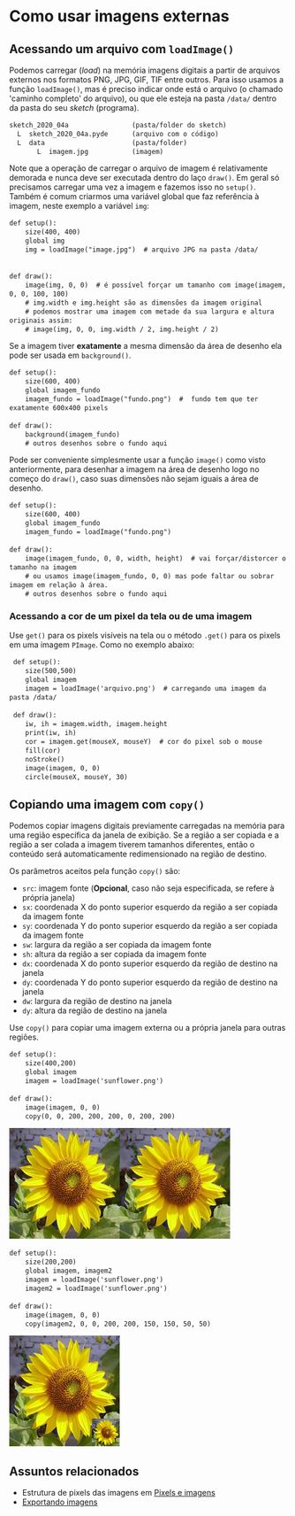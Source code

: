 # Como usar imagens externas

## Acessando um arquivo com `loadImage()`

Podemos carregar (_load_) na memória imagens digitais a partir de arquivos externos nos formatos PNG, JPG, GIF, TIF entre outros. Para isso usamos a função `loadImage()`, mas é preciso indicar onde está o arquivo (o chamado 'caminho completo' do arquivo), ou que ele esteja na pasta `/data/` dentro da pasta do seu _sketch_ (programa).

```
sketch_2020_04a                (pasta/folder do sketch)
  L  sketch_2020_04a.pyde      (arquivo com o código)
  L  data                      (pasta/folder)
       L  imagem.jpg           (imagem)
```

Note que a operação de carregar o arquivo de imagem é relativamente demorada e nunca deve ser executada dentro do laço `draw()`. Em geral só precisamos carregar uma vez a imagem e fazemos isso no `setup()`. Também é comum criarmos uma variável global que faz referência à imagem, neste exemplo a variável `img`:

```pyde
def setup():
    size(400, 400)
    global img
    img = loadImage("image.jpg")  # arquivo JPG na pasta /data/


def draw():
    image(img, 0, 0)  # é possível forçar um tamanho com image(imagem, 0, 0, 100, 100)
    # img.width e img.height são as dimensões da imagem original
    # podemos mostrar uma imagem com metade da sua largura e altura originais assim:
    # image(img, 0, 0, img.width / 2, img.height / 2)

```

Se a imagem tiver **exatamente** a mesma dimensão da área de desenho ela pode ser usada em `background()`.

```pyde
def setup():
    size(600, 400)
    global imagem_fundo
    imagem_fundo = loadImage("fundo.png")  #  fundo tem que ter exatamente 600x400 pixels

def draw():
    background(imagem_fundo)
    # outros desenhos sobre o fundo aqui
```

Pode ser conveniente simplesmente usar a função `image()` como visto anteriormente, para desenhar a imagem na área de desenho logo no começo do `draw()`, caso suas dimensões não sejam iguais a área de desenho.

```pyde
def setup():
    size(600, 400)
    global imagem_fundo
    imagem_fundo = loadImage("fundo.png")

def draw():
    image(imagem_fundo, 0, 0, width, height)  # vai forçar/distorcer o tamanho na imagem
    # ou usamos image(imagem_fundo, 0, 0) mas pode faltar ou sobrar imagem em relação à área.
    # outros desenhos sobre o fundo aqui
```

### Acessando a cor de um pixel da tela ou de uma imagem

Use `get()` para os pixels visíveis na tela ou o método `.get()` para os pixels em uma imagem `PImage`. Como no exemplo abaixo:

```pyde
 def setup():
    size(500,500)
    global imagem
    imagem = loadImage('arquivo.png')  # carregando uma imagem da pasta /data/

 def draw():
    iw, ih = imagem.width, imagem.height
    print(iw, ih)
    cor = imagem.get(mouseX, mouseY)  # cor do pixel sob o mouse
    fill(cor)
    noStroke()
    image(imagem, 0, 0)
    circle(mouseX, mouseY, 30)
```

## Copiando uma imagem com `copy()`

Podemos copiar imagens digitais previamente carregadas na memória para uma região específica da janela de exibição. Se a região a ser copiada e a região a ser colada a imagem tiverem tamanhos diferentes, então o conteúdo será automaticamente redimensionado na região de destino.

Os parâmetros aceitos pela função `copy()` são:

- `src`: imagem fonte (**Opcional**, caso não seja especificada, se refere à própria janela)
- `sx`: coordenada X do ponto superior esquerdo da região a ser copiada da imagem fonte
- `sy`: coordenada Y do ponto superior esquerdo da região a ser copiada da imagem fonte
- `sw`: largura da região a ser copiada da imagem fonte
- `sh`: altura da região a ser copiada da imagem fonte
- `dx`: coordenada X do ponto superior esquerdo da região de destino na janela
- `dy`: coordenada Y do ponto superior esquerdo da região de destino na janela
- `dw`: largura da região de destino na janela
- `dy`: altura da região de destino na janela

Use `copy()` para copiar uma imagem externa ou a própria janela para outras regiões.

```
def setup():
    size(400,200)
    global imagem
    imagem = loadImage('sunflower.png')

def draw():
    image(imagem, 0, 0)
    copy(0, 0, 200, 200, 200, 0, 200, 200)
```

![Duas da mesma imagem lado a lado](assets/copy1.png "Duas da mesma imagem lado a lado")

```
def setup():
    size(200,200)
    global imagem, imagem2
    imagem = loadImage('sunflower.png')
    imagem2 = loadImage('sunflower.png')

def draw():
    image(imagem, 0, 0)
    copy(imagem2, 0, 0, 200, 200, 150, 150, 50, 50)
```

![Uma imagem externa por cima da janela](assets/copy2.png "Uma imagem externa por cima da janela")

## Assuntos relacionados

- Estrutura de pixels das imagens em [Pixels e imagens](pixels.md)
- [Exportando imagens](exportando_imagem.md)
